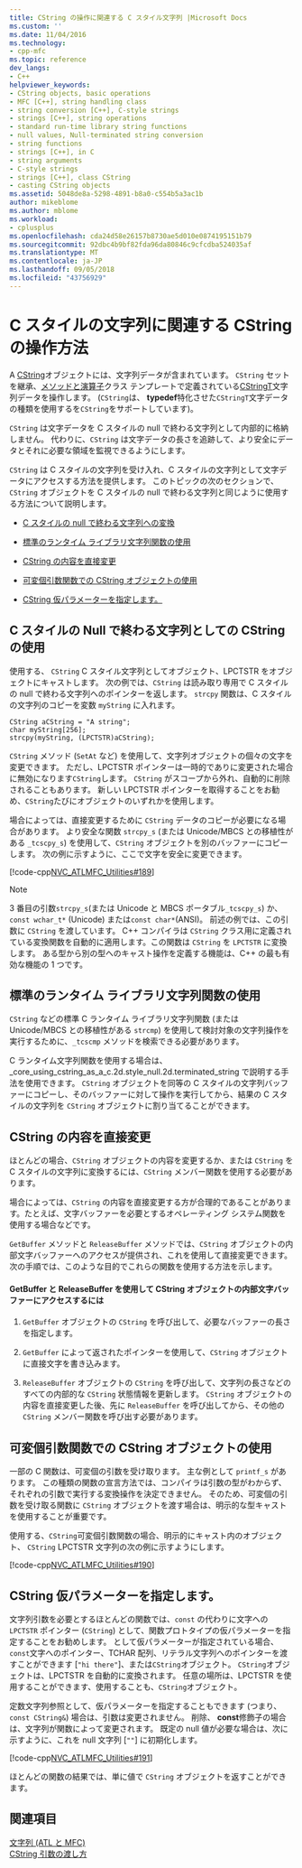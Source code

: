 ```yaml
---
title: CString の操作に関連する C スタイル文字列 |Microsoft Docs
ms.custom: ''
ms.date: 11/04/2016
ms.technology:
- cpp-mfc
ms.topic: reference
dev_langs:
- C++
helpviewer_keywords:
- CString objects, basic operations
- MFC [C++], string handling class
- string conversion [C++], C-style strings
- strings [C++], string operations
- standard run-time library string functions
- null values, Null-terminated string conversion
- string functions
- strings [C++], in C
- string arguments
- C-style strings
- strings [C++], class CString
- casting CString objects
ms.assetid: 5048de8a-5298-4891-b8a0-c554b5a3ac1b
author: mikeblome
ms.author: mblome
ms.workload:
- cplusplus
ms.openlocfilehash: cda24d58e26157b8730ae5d010e0874195151b79
ms.sourcegitcommit: 92dbc4b9bf82fda96da80846c9cfcdba524035af
ms.translationtype: MT
ms.contentlocale: ja-JP
ms.lasthandoff: 09/05/2018
ms.locfileid: "43756929"
---
```

# <a name="cstring-operations-relating-to-c-style-strings"></a>C スタイルの文字列に関連する CString の操作方法

A [CString](../atl-mfc-shared/using-cstring.md)オブジェクトには、文字列データが含まれています。 `CString` セットを継承、[メソッドと演算子](../atl-mfc-shared/reference/cstringt-class.md)クラス テンプレートで定義されている[CStringT](../atl-mfc-shared/reference/cstringt-class.md)文字列データを操作します。 (`CString`は、 **typedef**特化させた`CStringT`文字データの種類を使用するを`CString`をサポートしています)。

`CString` は文字データを C スタイルの null で終わる文字列として内部的に格納しません。 代わりに、`CString` は文字データの長さを追跡して、より安全にデータとそれに必要な領域を監視できるようにします。

`CString` は C スタイルの文字列を受け入れ、C スタイルの文字列として文字データにアクセスする方法を提供します。 このトピックの次のセクションで、`CString` オブジェクトを C スタイルの null で終わる文字列と同じように使用する方法について説明します。

- [C スタイルの null で終わる文字列への変換](#_core_using_cstring_as_a_c.2d.style_null.2d.terminated_string)

- [標準のランタイム ライブラリ文字列関数の使用](#_core_working_with_standard_run.2d.time_library_string_functions)

- [CString の内容を直接変更](#_core_modifying_cstring_contents_directly)

- [可変個引数関数での CString オブジェクトの使用](#_core_using_cstring_objects_with_variable_argument_functions)

- [CString 仮パラメーターを指定します。](#_core_specifying_cstring_formal_parameters)

##  <a name="_core_using_cstring_as_a_c.2d.style_null.2d.terminated_string"></a> C スタイルの Null で終わる文字列としての CString の使用

使用する、 `CString` C スタイル文字列としてオブジェクト、LPCTSTR をオブジェクトにキャストします。 次の例では、`CString` は読み取り専用で C スタイルの null で終わる文字列へのポインターを返します。 `strcpy` 関数は、C スタイルの文字列のコピーを変数 `myString` に入れます。

```
CString aCString = "A string";  
char myString[256];  
strcpy(myString, (LPCTSTR)aCString);
```

`CString` メソッド (`SetAt` など) を使用して、文字列オブジェクトの個々の文字を変更できます。 ただし、LPCTSTR ポインターは一時的でありに変更された場合に無効になります`CString`します。 `CString` がスコープから外れ、自動的に削除されることもあります。 新しい LPCTSTR ポインターを取得することをお勧め、`CString`たびにオブジェクトのいずれかを使用します。

場合によっては、直接変更するために `CString` データのコピーが必要になる場合があります。 より安全な関数 `strcpy_s` (または Unicode/MBCS との移植性がある `_tcscpy_s`) を使用して、`CString` オブジェクトを別のバッファーにコピーします。 次の例に示すように、ここで文字を安全に変更できます。

[!code-cpp[NVC_ATLMFC_Utilities#189](../atl-mfc-shared/codesnippet/cpp/cstring-operations-relating-to-c-style-strings_1.cpp)]

> [!NOTE]
>  3 番目の引数`strcpy_s`(または Unicode と MBCS ポータブル`_tcscpy_s`) か、 `const wchar_t*` (Unicode) または`const char*`(ANSI)。 前述の例では、この引数に `CString` を渡しています。 C++ コンパイラは `CString` クラス用に定義されている変換関数を自動的に適用します。この関数は `CString` を `LPCTSTR` に変換します。 ある型から別の型へのキャスト操作を定義する機能は、C++ の最も有効な機能の 1 つです。

##  <a name="_core_working_with_standard_run.2d.time_library_string_functions"></a> 標準のランタイム ライブラリ文字列関数の使用

`CString` などの標準 C ランタイム ライブラリ文字列関数 (または Unicode/MBCS との移植性がある `strcmp`) を使用して検討対象の文字列操作を実行するために、`_tcscmp` メソッドを検索できる必要があります。

C ランタイム文字列関数を使用する場合は、_core_using_cstring_as_a_c.2d.style_null.2d.terminated_string で説明する手法を使用できます。 `CString` オブジェクトを同等の C スタイルの文字列バッファーにコピーし、そのバッファーに対して操作を実行してから、結果の C スタイルの文字列を `CString` オブジェクトに割り当てることができます。

##  <a name="_core_modifying_cstring_contents_directly"></a> CString の内容を直接変更

ほとんどの場合、`CString` オブジェクトの内容を変更するか、または `CString` を C スタイルの文字列に変換するには、`CString` メンバー関数を使用する必要があります。

場合によっては、`CString` の内容を直接変更する方が合理的であることがあります。たとえば、文字バッファーを必要とするオペレーティング システム関数を使用する場合などです。

`GetBuffer` メソッドと `ReleaseBuffer` メソッドでは、`CString` オブジェクトの内部文字バッファーへのアクセスが提供され、これを使用して直接変更できます。 次の手順では、このような目的でこれらの関数を使用する方法を示します。

#### <a name="to-use-getbuffer-and-releasebuffer-to-access-the-internal-character-buffer-of-a-cstring-object"></a>GetBuffer と ReleaseBuffer を使用して CString オブジェクトの内部文字バッファーにアクセスするには

1. `GetBuffer` オブジェクトの `CString` を呼び出して、必要なバッファーの長さを指定します。

2. `GetBuffer` によって返されたポインターを使用して、`CString` オブジェクトに直接文字を書き込みます。

3. `ReleaseBuffer` オブジェクトの `CString` を呼び出して、文字列の長さなどのすべての内部的な `CString` 状態情報を更新します。 `CString` オブジェクトの内容を直接変更した後、先に `ReleaseBuffer` を呼び出してから、その他の `CString` メンバー関数を呼び出す必要があります。

##  <a name="_core_using_cstring_objects_with_variable_argument_functions"></a> 可変個引数関数での CString オブジェクトの使用

一部の C 関数は、可変個の引数を受け取ります。 主な例として `printf_s` があります。 この種類の関数の宣言方法では、コンパイラは引数の型がわからず、それぞれの引数で実行する変換操作を決定できません。 そのため、可変個の引数を受け取る関数に `CString` オブジェクトを渡す場合は、明示的な型キャストを使用することが重要です。

使用する、`CString`可変個引数関数の場合、明示的にキャスト内のオブジェクト、 `CString` LPCTSTR 文字列の次の例に示すようにします。

[!code-cpp[NVC_ATLMFC_Utilities#190](../atl-mfc-shared/codesnippet/cpp/cstring-operations-relating-to-c-style-strings_2.cpp)]

##  <a name="_core_specifying_cstring_formal_parameters"></a> CString 仮パラメーターを指定します。

文字列引数を必要とするほとんどの関数では、`const` の代わりに文字への `LPCTSTR` ポインター (`CString`) として、関数プロトタイプの仮パラメーターを指定することをお勧めします。 として仮パラメーターが指定されている場合、`const`文字へのポインター、TCHAR 配列、リテラル文字列へのポインターを渡すことができます [`"hi there"`]、または`CString`オブジェクト。 `CString`オブジェクトは、LPCTSTR を自動的に変換されます。 任意の場所は、LPCTSTR を使用することができます、使用することも、`CString`オブジェクト。

定数文字列参照として、仮パラメーターを指定することもできます (つまり、 `const CString&`) 場合は、引数は変更されません。 削除、 **const**修飾子の場合は、文字列が関数によって変更されます。 既定の null 値が必要な場合は、次に示すように、これを null 文字列 [`""`] に初期化します。

[!code-cpp[NVC_ATLMFC_Utilities#191](../atl-mfc-shared/codesnippet/cpp/cstring-operations-relating-to-c-style-strings_3.cpp)]

ほとんどの関数の結果では、単に値で `CString` オブジェクトを返すことができます。

## <a name="see-also"></a>関連項目

[文字列 (ATL と MFC)](../atl-mfc-shared/strings-atl-mfc.md)   
[CString 引数の渡し方](../atl-mfc-shared/cstring-argument-passing.md)


